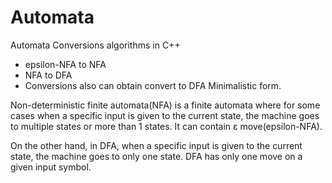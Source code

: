 # Automata

Automata Conversions algorithms in C++
<ul>
  <li>epsilon-NFA to NFA</li>
<li>NFA to DFA</li>
<li>Conversions also can obtain convert to DFA Minimalistic form.</li>
  </ul>


Non-deterministic finite automata(NFA) is a finite automata where for some cases when a specific input is given to the current state, the machine goes to multiple states or more than 1 states. It can contain ε move(epsilon-NFA).

On the other hand, in DFA, when a specific input is given to the current state, the machine goes to only one state. DFA has only one move on a given input symbol.


